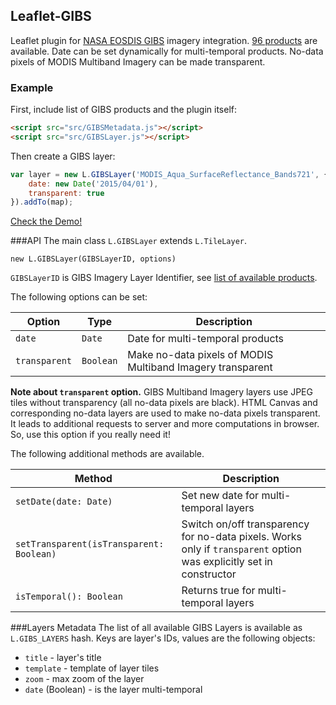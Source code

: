 ## Leaflet-GIBS

Leaflet plugin for [NASA EOSDIS GIBS](https://earthdata.nasa.gov/gibs) imagery integration. [96 products](https://wiki.earthdata.nasa.gov/display/GIBS/GIBS+Available+Imagery+Products) are available. Date can be set dynamically for multi-temporal products. No-data pixels of MODIS Multiband Imagery can be made transparent.

### Example
First, include list of GIBS products and the plugin itself:
```html
<script src="src/GIBSMetadata.js"></script>
<script src="src/GIBSLayer.js"></script>
```
Then create a GIBS layer:
```javascript
var layer = new L.GIBSLayer('MODIS_Aqua_SurfaceReflectance_Bands721', {
    date: new Date('2015/04/01'),
    transparent: true
}).addTo(map);
```
[Check the Demo!](http://aparshin.github.io/leaflet-GIBS/examples/)

###API
The main class `L.GIBSLayer` extends `L.TileLayer`.
```
new L.GIBSLayer(GIBSLayerID, options)
```
`GIBSLayerID` is GIBS Imagery Layer Identifier, see [list of available products](https://wiki.earthdata.nasa.gov/display/GIBS/GIBS+Available+Imagery+Products).

The following options can be set:

|Option|Type |Description|
|---|---|---|
|`date`|`Date`|Date for multi-temporal products|
|`transparent`|`Boolean`|Make no-data pixels of MODIS Multiband Imagery transparent|

**Note about `transparent` option.** GIBS Multiband Imagery layers use JPEG tiles without transparency (all no-data pixels are black). HTML Canvas and corresponding no-data layers are used to make no-data pixels transparent. It leads to additional requests to server and more computations in browser. So, use this option if you really need it!

The following additional methods are available.

|Method|Description|
|---|---|
|`setDate(date: Date)`|Set new date for multi-temporal layers|
|`setTransparent(isTransparent: Boolean)`|Switch on/off transparency for no-data pixels. Works only if `transparent` option was explicitly set in constructor|
|`isTemporal(): Boolean`| Returns true for multi-temporal layers|

###Layers Metadata
The list of all available GIBS Layers is available as `L.GIBS_LAYERS` hash. Keys are layer's IDs, values are the following objects:
  * `title` - layer's title
  * `template` - template of layer tiles
  * `zoom` - max zoom of the layer
  * `date` (Boolean) - is the layer multi-temporal
